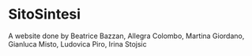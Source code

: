 # SitoSintesi
A website done by Beatrice Bazzan, Allegra Colombo, Martina Giordano, Gianluca Misto, Ludovica Piro, Irina Stojsic 
